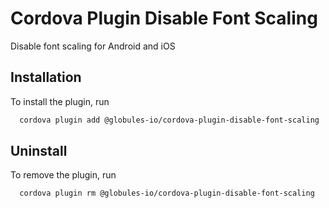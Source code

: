 # Cordova Plugin Disable Font Scaling

Disable font scaling for Android and iOS


## Installation

To install the plugin, run

```bash
  cordova plugin add @globules-io/cordova-plugin-disable-font-scaling
```

## Uninstall

To remove the plugin, run

```bash
  cordova plugin rm @globules-io/cordova-plugin-disable-font-scaling
```
